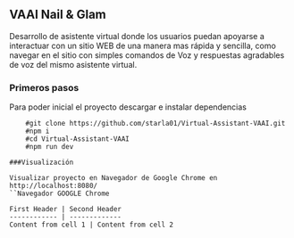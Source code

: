 
## VAAI Nail & Glam

Desarrollo de asistente virtual donde los usuarios puedan apoyarse a interactuar con un sitio WEB de una manera mas rápida y sencilla, como navegar en el sitio con simples comandos de Voz y respuestas agradables de voz del mismo asistente virtual.



### Primeros pasos

Para poder inicial el proyecto descargar e instalar dependencias 


```UNIX console
	#git clone https://github.com/starla01/Virtual-Assistant-VAAI.git
	#npm i
	#cd Virtual-Assistant-VAAI
	#npm run dev

###Visualización

Visualizar proyecto en Navegador de Google Chrome en http://localhost:8080/
``Navegador GOOGLE Chrome

First Header | Second Header
------------ | -------------
Content from cell 1 | Content from cell 2
